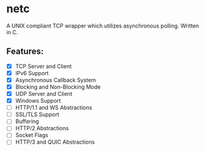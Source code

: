 # netc

A UNIX compliant TCP wrapper which utilizes asynchronous polling. Written in C.

## Features:

- [X] TCP Server and Client
- [X] IPv6 Support
- [X] Asynchronous Callback System
- [X] Blocking and Non-Blocking Mode
- [X] UDP Server and Client
- [X] Windows Support
- [ ] HTTP/1.1 and WS Abstractions
- [ ] SSL/TLS Support
- [ ] Buffering
- [ ] HTTP/2 Abstractions
- [ ] Socket Flags
- [ ] HTTP/3 and QUIC Abstractions